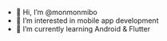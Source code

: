 - 👋 Hi, I’m @monmonmibo
- 👀 I’m interested in mobile app development
- 🌱 I’m currently learning Android & Flutter
<!-- - 💞️ I’m looking to collaborate on ...
- 📫 How to reach me ...
-->

<!---
monmonmibo/monmonmibo is a ✨ special ✨ repository because its `README.md` (this file) appears on your GitHub profile.
You can click the Preview link to take a look at your changes.
--->
